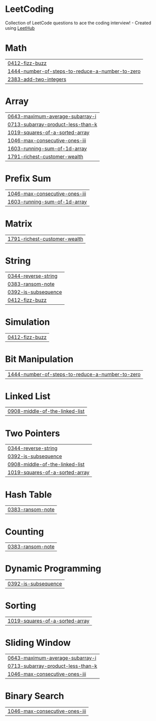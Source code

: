 # LeetCoding
Collection of LeetCode questions to ace the coding interview! - Created using [LeetHub](https://github.com/QasimWani/LeetHub)


# Math
|  |
| ------- |
| [0412-fizz-buzz](https://github.com/tabbykatz/LeetCoding-Python/tree/master/0412-fizz-buzz) |
| [1444-number-of-steps-to-reduce-a-number-to-zero](https://github.com/tabbykatz/LeetCoding-Python/tree/master/1444-number-of-steps-to-reduce-a-number-to-zero) |
| [2383-add-two-integers](https://github.com/tabbykatz/LeetCoding-Python/tree/master/2383-add-two-integers) |
# Array
|  |
| ------- |
| [0643-maximum-average-subarray-i](https://github.com/tabbykatz/LeetCoding-Python/tree/master/0643-maximum-average-subarray-i) |
| [0713-subarray-product-less-than-k](https://github.com/tabbykatz/LeetCoding-Python/tree/master/0713-subarray-product-less-than-k) |
| [1019-squares-of-a-sorted-array](https://github.com/tabbykatz/LeetCoding-Python/tree/master/1019-squares-of-a-sorted-array) |
| [1046-max-consecutive-ones-iii](https://github.com/tabbykatz/LeetCoding-Python/tree/master/1046-max-consecutive-ones-iii) |
| [1603-running-sum-of-1d-array](https://github.com/tabbykatz/LeetCoding-Python/tree/master/1603-running-sum-of-1d-array) |
| [1791-richest-customer-wealth](https://github.com/tabbykatz/LeetCoding-Python/tree/master/1791-richest-customer-wealth) |
# Prefix Sum
|  |
| ------- |
| [1046-max-consecutive-ones-iii](https://github.com/tabbykatz/LeetCoding-Python/tree/master/1046-max-consecutive-ones-iii) |
| [1603-running-sum-of-1d-array](https://github.com/tabbykatz/LeetCoding-Python/tree/master/1603-running-sum-of-1d-array) |
# Matrix
|  |
| ------- |
| [1791-richest-customer-wealth](https://github.com/tabbykatz/LeetCoding-Python/tree/master/1791-richest-customer-wealth) |
# String
|  |
| ------- |
| [0344-reverse-string](https://github.com/tabbykatz/LeetCoding-Python/tree/master/0344-reverse-string) |
| [0383-ransom-note](https://github.com/tabbykatz/LeetCoding-Python/tree/master/0383-ransom-note) |
| [0392-is-subsequence](https://github.com/tabbykatz/LeetCoding-Python/tree/master/0392-is-subsequence) |
| [0412-fizz-buzz](https://github.com/tabbykatz/LeetCoding-Python/tree/master/0412-fizz-buzz) |
# Simulation
|  |
| ------- |
| [0412-fizz-buzz](https://github.com/tabbykatz/LeetCoding-Python/tree/master/0412-fizz-buzz) |
# Bit Manipulation
|  |
| ------- |
| [1444-number-of-steps-to-reduce-a-number-to-zero](https://github.com/tabbykatz/LeetCoding-Python/tree/master/1444-number-of-steps-to-reduce-a-number-to-zero) |
# Linked List
|  |
| ------- |
| [0908-middle-of-the-linked-list](https://github.com/tabbykatz/LeetCoding-Python/tree/master/0908-middle-of-the-linked-list) |
# Two Pointers
|  |
| ------- |
| [0344-reverse-string](https://github.com/tabbykatz/LeetCoding-Python/tree/master/0344-reverse-string) |
| [0392-is-subsequence](https://github.com/tabbykatz/LeetCoding-Python/tree/master/0392-is-subsequence) |
| [0908-middle-of-the-linked-list](https://github.com/tabbykatz/LeetCoding-Python/tree/master/0908-middle-of-the-linked-list) |
| [1019-squares-of-a-sorted-array](https://github.com/tabbykatz/LeetCoding-Python/tree/master/1019-squares-of-a-sorted-array) |
# Hash Table
|  |
| ------- |
| [0383-ransom-note](https://github.com/tabbykatz/LeetCoding-Python/tree/master/0383-ransom-note) |
# Counting
|  |
| ------- |
| [0383-ransom-note](https://github.com/tabbykatz/LeetCoding-Python/tree/master/0383-ransom-note) |
# Dynamic Programming
|  |
| ------- |
| [0392-is-subsequence](https://github.com/tabbykatz/LeetCoding-Python/tree/master/0392-is-subsequence) |
# Sorting
|  |
| ------- |
| [1019-squares-of-a-sorted-array](https://github.com/tabbykatz/LeetCoding-Python/tree/master/1019-squares-of-a-sorted-array) |
# Sliding Window
|  |
| ------- |
| [0643-maximum-average-subarray-i](https://github.com/tabbykatz/LeetCoding-Python/tree/master/0643-maximum-average-subarray-i) |
| [0713-subarray-product-less-than-k](https://github.com/tabbykatz/LeetCoding-Python/tree/master/0713-subarray-product-less-than-k) |
| [1046-max-consecutive-ones-iii](https://github.com/tabbykatz/LeetCoding-Python/tree/master/1046-max-consecutive-ones-iii) |
# Binary Search
|  |
| ------- |
| [1046-max-consecutive-ones-iii](https://github.com/tabbykatz/LeetCoding-Python/tree/master/1046-max-consecutive-ones-iii) |